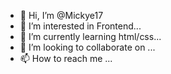 - 👋 Hi, I’m @Mickye17
- 👀 I’m interested in Frontend...
- 🌱 I’m currently learning html/css...
- 💞️ I’m looking to collaborate on ...
- 📫 How to reach me ...

<!---
Mickye17/Mickye17 is a ✨ special ✨ repository because its `README.md` (this file) appears on your GitHub profile.
You can click the Preview link to take a look at your changes.
--->
